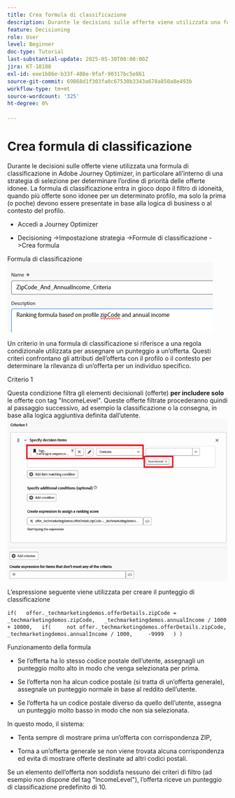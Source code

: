 ```yaml
---
title: Crea formula di classificazione
description: Durante le decisioni sulle offerte viene utilizzata una formula di classificazione in Adobe Journey Optimizer, in particolare all’interno di una strategia di selezione per determinare l’ordine di priorità delle offerte idonee.
feature: Decisioning
role: User
level: Beginner
doc-type: Tutorial
last-substantial-update: 2025-05-30T00:00:00Z
jira: KT-18188
exl-id: eee1b86e-b33f-408e-9faf-90317bc5e861
source-git-commit: 69868d1f303fa0c67530b3343a678a850a8e493b
workflow-type: tm+mt
source-wordcount: '325'
ht-degree: 0%

---
```


# Crea formula di classificazione

Durante le decisioni sulle offerte viene utilizzata una formula di classificazione in Adobe Journey Optimizer, in particolare all’interno di una strategia di selezione per determinare l’ordine di priorità delle offerte idonee. La formula di classificazione entra in gioco dopo il filtro di idoneità, quando più offerte sono idonee per un determinato profilo, ma solo la prima (o poche) devono essere presentate in base alla logica di business o al contesto del profilo.

* Accedi a Journey Optimizer

* Decisioning ->Impostazione strategia ->Formule di classificazione ->Crea formula

Formula di classificazione
![nome_descrizione](assets/formuala-ranking.png)

Un criterio in una formula di classificazione si riferisce a una regola condizionale utilizzata per assegnare un punteggio a un’offerta. Questi criteri confrontano gli attributi dell’offerta con il profilo o il contesto per determinare la rilevanza di un’offerta per un individuo specifico.



Criterio 1

Questa condizione filtra gli elementi decisionali (offerte) **per includere solo** le offerte con tag &quot;IncomeLevel&quot;.
Queste offerte filtrate procederanno quindi al passaggio successivo, ad esempio la classificazione o la consegna, in base alla logica aggiuntiva definita dall’utente.
![criterio_uno](assets/income-related-formula.png)


L’espressione seguente viene utilizzata per creare il punteggio di classificazione

```pql
if(   offer._techmarketingdemos.offerDetails.zipCode = _techmarketingdemos.zipCode,   _techmarketingdemos.annualIncome / 1000 + 10000,   if(     not offer._techmarketingdemos.offerDetails.zipCode,     _techmarketingdemos.annualIncome / 1000,     -9999   ) )
```

Funzionamento della formula

* Se l’offerta ha lo stesso codice postale dell’utente, assegnagli un punteggio molto alto in modo che venga selezionata per prima.

* Se l’offerta non ha alcun codice postale (si tratta di un’offerta generale), assegnale un punteggio normale in base al reddito dell’utente.

* Se l’offerta ha un codice postale diverso da quello dell’utente, assegna un punteggio molto basso in modo che non sia selezionata.

In questo modo, il sistema:

* Tenta sempre di mostrare prima un’offerta con corrispondenza ZIP,

* Torna a un’offerta generale se non viene trovata alcuna corrispondenza ed evita di mostrare offerte destinate ad altri codici postali.


Se un elemento dell’offerta non soddisfa nessuno dei criteri di filtro (ad esempio non dispone del tag &quot;IncomeLevel&quot;), l’offerta riceve un punteggio di classificazione predefinito di 10.




